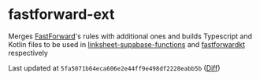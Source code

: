 # fastforward-ext

Merges [FastForward](https://github.com/FastForwardTeam/FastForward)'s rules with additional ones and builds Typescript
and Kotlin files to be used in [linksheet-supabase-functions](https://github.com/1fexd/linksheet-supabase-functions/)
and [fastforwardkt](https://github.com/1fexd/fastforwardkt) respectively

Last updated
at `5fa5071b64eca606e2e44ff9e498df2228eabb5b` ([Diff](https://github.com/FastForwardTeam/FastForward/compare/5fa5071b64eca606e2e44ff9e498df2228eabb5b...main))
    
